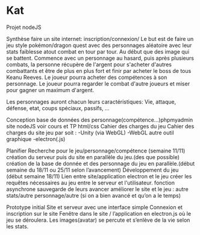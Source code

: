 # Kat
Projet nodeJS

Synthèse
faire un site internet:
inscription/connexion/
Le but est de faire un jeu style pokémon/dragon quest avec des personnages aléatoire avec leur stats faiblesse atout
combat en tour par tour. Au début que des image qui se battent.
Commence avec un personnage au hasard, puis après plusieurs combats, la personne récupère de l'argent pour s'acheter d'autres combattants et être de plus en plus fort et finir par acheter le boss de tous Keanu Reeves.
Le joueur pourra acheter des compétences à son personnage.
Le joueur pourra regarder le combat d'autre joueurs et miser pour gagner un maximum d'argent.

Les personnages auront chacun leurs caractéristiques: Vie, attaque, défense, etat, coups spéciaux, passifs, ...

Conception
base de données des personnage(compétence...)phpmyadmin
site nodeJS voir cours et TP
html/css
Cahier des charges du jeu
Cahier des charges du site
jeu par soit : -Unity (via WebGL)
           -WebGL autre outil graphique
           -electron(.js)


Planifier
Recherche pour le jeu/personnage/compétence (semaine 11/11) 
création du serveur puis du site en parallèle du jeu.(des que possible)
création de la base de donnée et des personnage du jeu en parallèle.(début semaine du 18/11 ou 25/11 selon l’avancement)
Développement du jeu (début semaine 18/11)
Lien entre site/application electron et le jeu 
créer les requêtes nécessaires au jeu entre le serveur et l'utilisateur.
fonction asynchrone 
sauvegarde de leurs avancer 
améliorer le site et le jeu : autre stats/autre personnage/autre (si on a bien avancé et qu’on a le temps)

Prototype initial
Site et serveur avec une interface simple 
Connexion et inscription sur le site
Fenêtre dans le site / l’application en electron.js où le jeu se déroulera.
Les images(avatar) se percute et s’enlève de la vie selon les stats.

